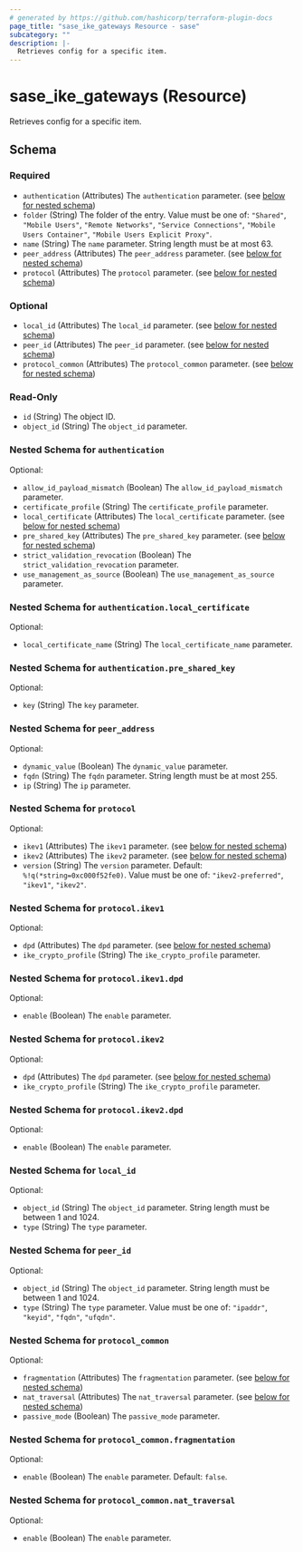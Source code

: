 ```yaml
---
# generated by https://github.com/hashicorp/terraform-plugin-docs
page_title: "sase_ike_gateways Resource - sase"
subcategory: ""
description: |-
  Retrieves config for a specific item.
---
```


# sase_ike_gateways (Resource)

Retrieves config for a specific item.



<!-- schema generated by tfplugindocs -->
## Schema

### Required

- `authentication` (Attributes) The `authentication` parameter. (see [below for nested schema](#nestedatt--authentication))
- `folder` (String) The folder of the entry. Value must be one of: `"Shared"`, `"Mobile Users"`, `"Remote Networks"`, `"Service Connections"`, `"Mobile Users Container"`, `"Mobile Users Explicit Proxy"`.
- `name` (String) The `name` parameter. String length must be at most 63.
- `peer_address` (Attributes) The `peer_address` parameter. (see [below for nested schema](#nestedatt--peer_address))
- `protocol` (Attributes) The `protocol` parameter. (see [below for nested schema](#nestedatt--protocol))

### Optional

- `local_id` (Attributes) The `local_id` parameter. (see [below for nested schema](#nestedatt--local_id))
- `peer_id` (Attributes) The `peer_id` parameter. (see [below for nested schema](#nestedatt--peer_id))
- `protocol_common` (Attributes) The `protocol_common` parameter. (see [below for nested schema](#nestedatt--protocol_common))

### Read-Only

- `id` (String) The object ID.
- `object_id` (String) The `object_id` parameter.

<a id="nestedatt--authentication"></a>
### Nested Schema for `authentication`

Optional:

- `allow_id_payload_mismatch` (Boolean) The `allow_id_payload_mismatch` parameter.
- `certificate_profile` (String) The `certificate_profile` parameter.
- `local_certificate` (Attributes) The `local_certificate` parameter. (see [below for nested schema](#nestedatt--authentication--local_certificate))
- `pre_shared_key` (Attributes) The `pre_shared_key` parameter. (see [below for nested schema](#nestedatt--authentication--pre_shared_key))
- `strict_validation_revocation` (Boolean) The `strict_validation_revocation` parameter.
- `use_management_as_source` (Boolean) The `use_management_as_source` parameter.

<a id="nestedatt--authentication--local_certificate"></a>
### Nested Schema for `authentication.local_certificate`

Optional:

- `local_certificate_name` (String) The `local_certificate_name` parameter.


<a id="nestedatt--authentication--pre_shared_key"></a>
### Nested Schema for `authentication.pre_shared_key`

Optional:

- `key` (String) The `key` parameter.



<a id="nestedatt--peer_address"></a>
### Nested Schema for `peer_address`

Optional:

- `dynamic_value` (Boolean) The `dynamic_value` parameter.
- `fqdn` (String) The `fqdn` parameter. String length must be at most 255.
- `ip` (String) The `ip` parameter.


<a id="nestedatt--protocol"></a>
### Nested Schema for `protocol`

Optional:

- `ikev1` (Attributes) The `ikev1` parameter. (see [below for nested schema](#nestedatt--protocol--ikev1))
- `ikev2` (Attributes) The `ikev2` parameter. (see [below for nested schema](#nestedatt--protocol--ikev2))
- `version` (String) The `version` parameter. Default: `%!q(*string=0xc000f52fe0)`. Value must be one of: `"ikev2-preferred"`, `"ikev1"`, `"ikev2"`.

<a id="nestedatt--protocol--ikev1"></a>
### Nested Schema for `protocol.ikev1`

Optional:

- `dpd` (Attributes) The `dpd` parameter. (see [below for nested schema](#nestedatt--protocol--ikev1--dpd))
- `ike_crypto_profile` (String) The `ike_crypto_profile` parameter.

<a id="nestedatt--protocol--ikev1--dpd"></a>
### Nested Schema for `protocol.ikev1.dpd`

Optional:

- `enable` (Boolean) The `enable` parameter.



<a id="nestedatt--protocol--ikev2"></a>
### Nested Schema for `protocol.ikev2`

Optional:

- `dpd` (Attributes) The `dpd` parameter. (see [below for nested schema](#nestedatt--protocol--ikev2--dpd))
- `ike_crypto_profile` (String) The `ike_crypto_profile` parameter.

<a id="nestedatt--protocol--ikev2--dpd"></a>
### Nested Schema for `protocol.ikev2.dpd`

Optional:

- `enable` (Boolean) The `enable` parameter.




<a id="nestedatt--local_id"></a>
### Nested Schema for `local_id`

Optional:

- `object_id` (String) The `object_id` parameter. String length must be between 1 and 1024.
- `type` (String) The `type` parameter.


<a id="nestedatt--peer_id"></a>
### Nested Schema for `peer_id`

Optional:

- `object_id` (String) The `object_id` parameter. String length must be between 1 and 1024.
- `type` (String) The `type` parameter. Value must be one of: `"ipaddr"`, `"keyid"`, `"fqdn"`, `"ufqdn"`.


<a id="nestedatt--protocol_common"></a>
### Nested Schema for `protocol_common`

Optional:

- `fragmentation` (Attributes) The `fragmentation` parameter. (see [below for nested schema](#nestedatt--protocol_common--fragmentation))
- `nat_traversal` (Attributes) The `nat_traversal` parameter. (see [below for nested schema](#nestedatt--protocol_common--nat_traversal))
- `passive_mode` (Boolean) The `passive_mode` parameter.

<a id="nestedatt--protocol_common--fragmentation"></a>
### Nested Schema for `protocol_common.fragmentation`

Optional:

- `enable` (Boolean) The `enable` parameter. Default: `false`.


<a id="nestedatt--protocol_common--nat_traversal"></a>
### Nested Schema for `protocol_common.nat_traversal`

Optional:

- `enable` (Boolean) The `enable` parameter.


